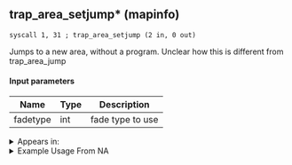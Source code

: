 ## trap_area_setjump* (mapinfo)

`syscall 1, 31 ; trap_area_setjump (2 in, 0 out)`

Jumps to a new area, without a program. Unclear how this is different from trap_area_jump

#### Input parameters
| Name | Type | Description
|------|------|------------
| fadetype   | int   | fade type to use




<details>
	<summary>Appears in:</summary>

</details>

<details>
	<summary>Example Usage From NA</summary>
```

```
</details>

